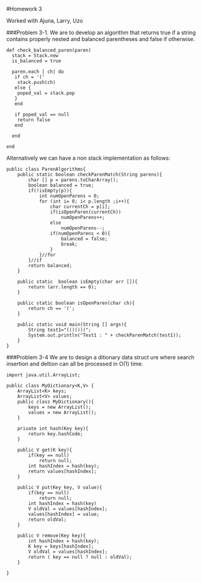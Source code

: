 #Homework 3

Worked with Ajuna, Larry, Uzo

###Problem 3-1.
We are to develop an algorithm that returns true if a string contains properly nested and balanced parentheses and false if otherwise.
```
def check_balanced_paren(paren)
  stack = Stack.new
  is_balanced = true
  
  paren.each | ch| do
   if ch = '('
    stack.push(ch)
   else {
    poped_val = stack.pop
   }
   end
   
   if poped_val == null
    return false
   end

  end

end
```
Alternatively we can have a non stack implementation as follows:
```
public class ParenAlgorithms{
	public static boolean checkParenMatch(String parens){
		char [] p = parens.toCharArray();
		boolean balanced = true;
		if(!isEmpty(p)){
			int numOpenParens = 0;
			for (int i= 0; i< p.length ;i++){
				char currentCh = p[i];
				if(isOpenParen(currentCh))
					numOpenParens++;
				else
					numOpenParens--;
				if(numOpenParens < 0){
					balanced = false;
					break;
				}
			}//for
		}//if
		return balanced;
	}
	
	public static  boolean isEmpty(char arr []){
		return (arr.length == 0);
	}

	public static boolean isOpenParen(char ch){
		return ch == '(';
	}

	public static void main(String [] args){
		String test1="(()())(";
		System.out.println("Test1 : " + checkParenMatch(test1));
	}
}
```

###Problem 3-4
We are to design a ditionary data struct ure where search insertion and deltion can all be processed in O(1) time.
```
import java.util.ArrayList;

public class MyDictionary<K,V> {
	ArrayList<K> keys;
	ArrayList<V> values;
	public class MyDictionary(){
		keys = new ArrayList();
		values = new ArrayList();
	}

	private int hash(Key key){
		return key.hashCode;
	}

	public V get(K key){
		if(key == null)
			return null;
		int hashIndex = hash(key);
		return values[hashIndex];
	}

	public V put(Key key, V value){
		if(key == null)
			return null;
		int hashIndex = hash(key)
		V oldVal = values[hashIndex];
		values[hashIndex] = value;
		return oldVal;
	}

	public V remove(Key key){
		int hashIndex = hash(key);
		K key = keys[hashIndex];
		V oldVal = values[hashIndex];
		return ( key == null ? null : oldVal);
	}

}
```
